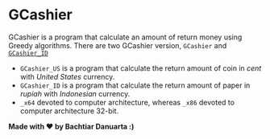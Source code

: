 # GCashier
GCashier is a program that calculate an amount of return money using Greedy algorithms. 
There are two GCashier version, `GCashier` and [`GCashier_ID`](gihub.com/zentochi/GCashier)
- `GCashier_US` is a program that calculate the return amount of coin in <i>cent</i> with <i>United States</i> currency.
- `GCashier_ID` is a program that calculate the return amount of paper in <i>rupiah</i> with <i>Indonesian</i> currency. 
- `_x64` devoted to computer architecture, whereas `_x86` devoted to computer architecture 32-bit.



<b> Made with ❤ by Bachtiar Danuarta :) </b>
